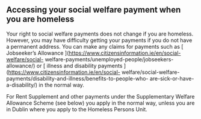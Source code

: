 ##  Accessing your social welfare payment when you are homeless

Your right to social welfare payments does not change if you are homeless.
However, you may have difficulty getting your payments if you do not have a
permanent address. You can make any claims for payments such as [ Jobseeker’s
Allowance ](https://www.citizensinformation.ie/en/social-welfare/social-
welfare-payments/unemployed-people/jobseekers-allowance/) or [ illness and
disability payments ](https://www.citizensinformation.ie/en/social-
welfare/social-welfare-payments/disability-and-illness/benefits-to-people-who-
are-sick-or-have-a-disability/) in the normal way.

For Rent Supplement and other payments under the Supplementary Welfare
Allowance Scheme (see below) you apply in the normal way, unless you are in
Dublin where you apply to the Homeless Persons Unit.
